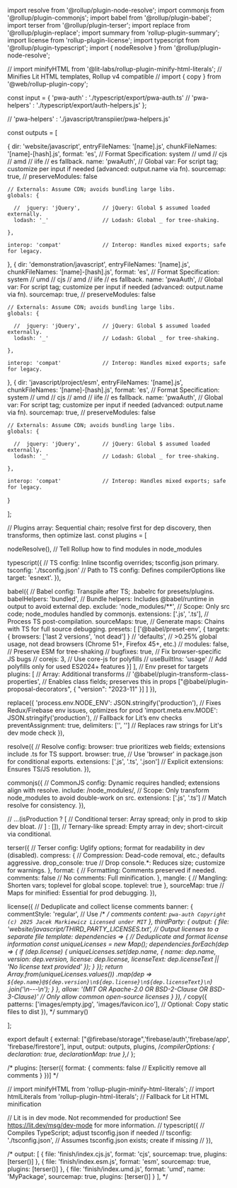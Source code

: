 import resolve      from '@rollup/plugin-node-resolve';
import commonjs     from '@rollup/plugin-commonjs';
import babel        from '@rollup/plugin-babel';
import terser       from '@rollup/plugin-terser';
import replace      from '@rollup/plugin-replace';
import summary      from 'rollup-plugin-summary';
import license      from 'rollup-plugin-license';
import typescript   from '@rollup/plugin-typescript';
import { nodeResolve } from '@rollup/plugin-node-resolve';

// import minifyHTML   from '@lit-labs/rollup-plugin-minify-html-literals'; // Minifies Lit HTML templates, Rollup v4 compatible
// import { copy }     from '@web/rollup-plugin-copy';

const input = {
  'pwa-auth'      : './typescript/export/pwa-auth.ts'
  // 'pwa-helpers'   : './typescript/export/auth-helpers.js'
};

//   'pwa-helpers'   : './javascript/transpiier/pwa-helpers.js'

const outputs = [

  {
    dir:              'website/javascript',
    entryFileNames:   '[name].js',
    chunkFileNames:   '[name]-[hash].js',
    format:           'es',                   // Format Specification: system // umd // cjs // amd // iife // es fallback.
    name:             'pwaAuth',              // Global var: For script tag; customize per input if needed (advanced: output.name via fn).
    sourcemap:        true,
    // preserveModules: false

    // Externals: Assume CDN; avoids bundling large libs.
    globals: {

      //  jquery: 'jQuery',       // jQuery: Global $ assumed loaded externally.
      lodash: '_'                 // Lodash: Global _ for tree-shaking.

    },

    interop: 'compat'             // Interop: Handles mixed exports; safe for legacy.

  },
  {
    dir:              'demonstration/javascript',
    entryFileNames:   '[name].js',
    chunkFileNames:   '[name]-[hash].js',
    format:           'es',                   // Format Specification: system // umd // cjs // amd // iife // es fallback.
    name:             'pwaAuth',              // Global var: For script tag; customize per input if needed (advanced: output.name via fn).
    sourcemap:        true,
    // preserveModules: false

    // Externals: Assume CDN; avoids bundling large libs.
    globals: {

      //  jquery: 'jQuery',       // jQuery: Global $ assumed loaded externally.
      lodash: '_'                 // Lodash: Global _ for tree-shaking.

    },

    interop: 'compat'             // Interop: Handles mixed exports; safe for legacy.

  },
  {
    dir:              'javascript/project/esm',
    entryFileNames:   '[name].js',
    chunkFileNames:   '[name]-[hash].js',
    format:           'es',                   // Format Specification: system // umd // cjs // amd // iife // es fallback.
    name:             'pwaAuth',              // Global var: For script tag; customize per input if needed (advanced: output.name via fn).
    sourcemap:        true,
    // preserveModules: false

    // Externals: Assume CDN; avoids bundling large libs.
    globals: {

      //  jquery: 'jQuery',       // jQuery: Global $ assumed loaded externally.
      lodash: '_'                 // Lodash: Global _ for tree-shaking.

    },

    interop: 'compat'             // Interop: Handles mixed exports; safe for legacy.

  }

];

// Plugins array: Sequential chain; resolve first for dep discovery, then transforms, then optimize last.
const plugins = [

  nodeResolve(), // Tell Rollup how to find modules in node_modules

  typescript({                                  // TS config: Inline tsconfig overrides; tsconfig.json primary.
    tsconfig: './tsconfig.json'                 // Path to TS config: Defines compilerOptions like target: 'esnext'.
   }),

  babel({                                       // Babel config: Transpile after TS; .babelrc for presets/plugins.
    babelHelpers: 'bundled',                    // Bundle helpers: Includes @babel/runtime in output to avoid external dep.
    exclude: 'node_modules/**',                 // Scope: Only src code; node_modules handled by commonjs.
    extensions: ['.js', '.ts'],                 // Process TS post-compilation.
    sourceMaps: true,                           // Generate maps: Chains with TS for full source debugging.
    presets: [
      ['@babel/preset-env', {
        targets:{ browsers: ['last 2 versions', 'not dead'] } // 'defaults',                    // >0.25% global usage, not dead browsers (Chrome 51+, Firefox 45+, etc.)
       // modules: false,                         // Preserve ESM for tree-shaking
       // bugfixes: true,                         // Fix browser-specific JS bugs
       // corejs: 3,                              // Use core-js for polyfills
       // useBuiltIns: 'usage'                    // Add polyfills only for used ES2024+ features
      }]
    ],  // Env preset for targets
    plugins: [  // Array: Additional transforms
      // '@babel/plugin-transform-class-properties',  // Enables class fields; preserves this in props
      ["@babel/plugin-proposal-decorators", { "version": "2023-11" }]
    ]
  }),

  replace({
    'process.env.NODE_ENV': JSON.stringify('production'), // Fixes Redux/Firebase env issues, optimizes for prod
    'import.meta.env.MODE': JSON.stringify('production'), // Fallback for Lit’s env checks
    preventAssignment: true,
    delimiters: ['', ''] // Replaces raw strings for Lit's dev mode check
  }),

  resolve({                                     // Resolve config: browser: true prioritizes web fields; extensions include .ts for TS support.
    browser: true,                              // Use 'browser' in package.json for conditional exports.
    extensions: ['.js', '.ts', '.json']         // Explicit extensions: Ensures TS/JS resolution.
  }),

  commonjs({                                    // CommonJS config: Dynamic requires handled; extensions align with resolve.
    include: /node_modules/,                    // Scope: Only transform node_modules to avoid double-work on src.
    extensions: ['.js', '.ts']                  // Match resolve for consistency.
  }),





  // ...(isProduction ? [                          // Conditional terser: Array spread; only in prod to skip dev bloat.
  // ] : []), // Ternary-like spread: Empty array in dev; short-circuit via conditional.
  
  terser({                                      // Terser config: Uglify options; format for readability in dev (disabled).
    compress: {                                 // Compression: Dead-code removal, etc.; defaults aggressive.
      drop_console: true                        // Drop console.*: Reduces size; customize for warnings.
    },
    format: {                                   // Formatting: Comments preserved if needed.
      comments: false                           // No comments: Full minification.
    },
    mangle: {                                   // Mangling: Shorten vars; toplevel for global scope.
      toplevel: true
    },
    sourceMap: true                             // Maps for minified: Essential for prod debugging.
  }),

  license({
    // Deduplicate and collect license comments
    banner: {
      commentStyle: 'regular', // Use /* */ comments
      content: `
        pwa-auth
        Copyright (c) 2025 Jacek Markiewicz
        Licensed under MIT
      `
    },
    thirdParty: {
      output: {
        file: 'website/javascript/THIRD_PARTY_LICENSES.txt', // Output licenses to a separate file
        template: dependencies => {
          // Deduplicate and format license information
          const uniqueLicenses = new Map();
          dependencies.forEach(dep => {
            if (dep.license) {
              uniqueLicenses.set(dep.name, {
                name: dep.name,
                version: dep.version,
                license: dep.license,
                licenseText: dep.licenseText || 'No license text provided'
              });
            }
          });
          return Array.from(uniqueLicenses.values())
            .map(dep => `${dep.name}@${dep.version}\n${dep.license}\n${dep.licenseText}\n`)
            .join('\n---\n');
        }
      },
      allow: '(MIT OR Apache-2.0 OR BSD-2-Clause OR BSD-3-Clause)' // Only allow common open-source licenses
    }
  }),
/*
  copy({
    patterns: ['images/empty.jpg', 'images/favicon.ico'], // Optional: Copy static files to dist
  }),
*/
  summary()

];


export default { external: ["@firebase/storage",'firebase/auth','firebase/app', 'firebase/firestore'], input, output: outputs, plugins,
  /*compilerOptions: {
    declaration: true,
    declarationMap: true
  },*/
};































/*
    plugins: [terser({
        format: {
          comments: false // Explicitly remove all comments
        }
    })]
*/



// import minifyHTML from 'rollup-plugin-minify-html-literals';
// import htmlLiterals from 'rollup-plugin-html-literals'; // Fallback for Lit HTML minification






// Lit is in dev mode. Not recommended for production! See https://lit.dev/msg/dev-mode for more information.
//     typescript({ // Compiles TypeScript; adjust tsconfig.json if needed
//      tsconfig: './tsconfig.json', // Assumes tsconfig.json exists; create if missing
//    }),

/*
output: [
    {
      file: 'finish/index.cjs.js',
      format: 'cjs',
      sourcemap: true,
      plugins: [terser()]
    },
    {
      file: 'finish/index.esm.js',
      format: 'esm',
      sourcemap: true,
      plugins: [terser()]
    },
    {
      file: 'finish/index.umd.js',
      format: 'umd',
      name: 'MyPackage',
      sourcemap: true,
      plugins: [terser()]
    }
  ],
  */
